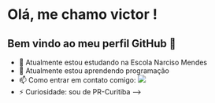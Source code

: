 # Olá, me chamo victor ! 
## Bem vindo ao meu perfil GitHub 👋


- 🔭 Atualmente estou estudando na Escola Narciso Mendes
- 🌱 Atualmente estou aprendendo programação
- 📫 Como entrar em contato comigo: <a href="https://instagram.com/victorsant.v" target="_blank"><img loading="lazy" src="https://img.shields.io/badge/-Instagram-%23E4405F?style=for-the-badge&logo=instagram&logoColor=white" target="_blank"></a>
- ⚡ Curiosidade: sou de PR-Curitiba
-->


